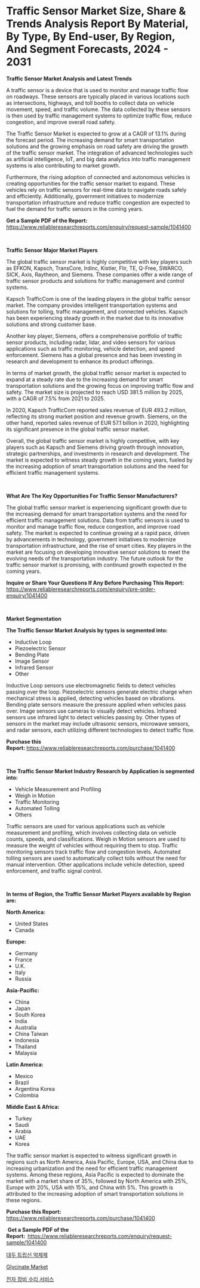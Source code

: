 <p><h1>Traffic Sensor Market Size, Share & Trends Analysis Report By Material, By Type, By End-user, By Region, And Segment Forecasts, 2024 - 2031</h1></p><p><strong>Traffic Sensor Market Analysis and Latest Trends</strong></p>
<p><p>A traffic sensor is a device that is used to monitor and manage traffic flow on roadways. These sensors are typically placed in various locations such as intersections, highways, and toll booths to collect data on vehicle movement, speed, and traffic volume. The data collected by these sensors is then used by traffic management systems to optimize traffic flow, reduce congestion, and improve overall road safety.</p><p>The Traffic Sensor Market is expected to grow at a CAGR of 13.1% during the forecast period. The increasing demand for smart transportation solutions and the growing emphasis on road safety are driving the growth of the traffic sensor market. The integration of advanced technologies such as artificial intelligence, IoT, and big data analytics into traffic management systems is also contributing to market growth.</p><p>Furthermore, the rising adoption of connected and autonomous vehicles is creating opportunities for the traffic sensor market to expand. These vehicles rely on traffic sensors for real-time data to navigate roads safely and efficiently. Additionally, government initiatives to modernize transportation infrastructure and reduce traffic congestion are expected to fuel the demand for traffic sensors in the coming years.</p></p>
<p><strong>Get a Sample PDF of the Report:&nbsp;</strong> <a href="https://www.reliableresearchreports.com/enquiry/request-sample/1041400">https://www.reliableresearchreports.com/enquiry/request-sample/1041400</a></p>
<p>&nbsp;</p>
<p><strong>Traffic Sensor Major Market Players</strong></p>
<p><p>The global traffic sensor market is highly competitive with key players such as EFKON, Kapsch, TransCore, Irdinc, Kistler, Flir, TE, Q-Free, SWARCO, SICK, Axis, Raytheon, and Siemens. These companies offer a wide range of traffic sensor products and solutions for traffic management and control systems.</p><p>Kapsch TrafficCom is one of the leading players in the global traffic sensor market. The company provides intelligent transportation systems and solutions for tolling, traffic management, and connected vehicles. Kapsch has been experiencing steady growth in the market due to its innovative solutions and strong customer base.</p><p>Another key player, Siemens, offers a comprehensive portfolio of traffic sensor products, including radar, lidar, and video sensors for various applications such as traffic monitoring, vehicle detection, and speed enforcement. Siemens has a global presence and has been investing in research and development to enhance its product offerings.</p><p>In terms of market growth, the global traffic sensor market is expected to expand at a steady rate due to the increasing demand for smart transportation solutions and the growing focus on improving traffic flow and safety. The market size is projected to reach USD 381.5 million by 2025, with a CAGR of 7.5% from 2021 to 2025.</p><p>In 2020, Kapsch TrafficCom reported sales revenue of EUR 493.2 million, reflecting its strong market position and revenue growth. Siemens, on the other hand, reported sales revenue of EUR 57.1 billion in 2020, highlighting its significant presence in the global traffic sensor market.</p><p>Overall, the global traffic sensor market is highly competitive, with key players such as Kapsch and Siemens driving growth through innovation, strategic partnerships, and investments in research and development. The market is expected to witness steady growth in the coming years, fueled by the increasing adoption of smart transportation solutions and the need for efficient traffic management systems.</p></p>
<p>&nbsp;</p>
<p><strong>What Are The Key Opportunities For Traffic Sensor Manufacturers?</strong></p>
<p><p>The global traffic sensor market is experiencing significant growth due to the increasing demand for smart transportation systems and the need for efficient traffic management solutions. Data from traffic sensors is used to monitor and manage traffic flow, reduce congestion, and improve road safety. The market is expected to continue growing at a rapid pace, driven by advancements in technology, government initiatives to modernize transportation infrastructure, and the rise of smart cities. Key players in the market are focusing on developing innovative sensor solutions to meet the evolving needs of the transportation industry. The future outlook for the traffic sensor market is promising, with continued growth expected in the coming years.</p></p>
<p><strong>Inquire or Share Your Questions If Any Before Purchasing This Report:</strong> <a href="https://www.reliableresearchreports.com/enquiry/pre-order-enquiry/1041400">https://www.reliableresearchreports.com/enquiry/pre-order-enquiry/1041400</a></p>
<p>&nbsp;</p>
<p><strong>Market Segmentation</strong></p>
<p><strong>The Traffic Sensor Market Analysis by types is segmented into:</strong></p>
<p><ul><li>Inductive Loop</li><li>Piezoelectric Sensor</li><li>Bending Plate</li><li>Image Sensor</li><li>Infrared Sensor</li><li>Other</li></ul></p>
<p><p>Inductive Loop sensors use electromagnetic fields to detect vehicles passing over the loop. Piezoelectric sensors generate electric charge when mechanical stress is applied, detecting vehicles based on vibrations. Bending plate sensors measure the pressure applied when vehicles pass over. Image sensors use cameras to visually detect vehicles. Infrared sensors use infrared light to detect vehicles passing by. Other types of sensors in the market may include ultrasonic sensors, microwave sensors, and radar sensors, each utilizing different technologies to detect traffic flow.</p></p>
<p><strong>Purchase this Report:&nbsp;</strong><a href="https://www.reliableresearchreports.com/purchase/1041400">https://www.reliableresearchreports.com/purchase/1041400</a></p>
<p>&nbsp;</p>
<p><strong>The Traffic Sensor Market Industry Research by Application is segmented into:</strong></p>
<p><ul><li>Vehicle Measurement and Profiling</li><li>Weigh in Motion</li><li>Traffic Monitoring</li><li>Automated Tolling</li><li>Others</li></ul></p>
<p><p>Traffic sensors are used for various applications such as vehicle measurement and profiling, which involves collecting data on vehicle counts, speeds, and classifications. Weigh in Motion sensors are used to measure the weight of vehicles without requiring them to stop. Traffic monitoring sensors track traffic flow and congestion levels. Automated tolling sensors are used to automatically collect tolls without the need for manual intervention. Other applications include vehicle detection, speed enforcement, and traffic signal control.</p></p>
<p>&nbsp;</p>
<p><strong>In terms of Region, the Traffic Sensor Market Players available by Region are:</strong></p>
<p>
    <p> <strong> North America: </strong>
        <ul>
            <li>United States</li>
            <li>Canada</li>
        </ul>
        </p> 
    <p> <strong> Europe: </strong>
        <ul>
            <li>Germany</li>
            <li>France</li>
            <li>U.K.</li>
            <li>Italy</li>
            <li>Russia</li>
        </ul>
        </p> 
    <p> <strong> Asia-Pacific: </strong>
        <ul>
            <li>China</li>
            <li>Japan</li>
            <li>South Korea</li>
            <li>India</li>
            <li>Australia</li>
            <li>China Taiwan</li>
            <li>Indonesia</li>
            <li>Thailand</li>
            <li>Malaysia</li>
        </ul>
        </p> 
    <p> <strong> Latin America: </strong>
        <ul>
            <li>Mexico</li>
            <li>Brazil</li>
            <li>Argentina Korea</li>
            <li>Colombia</li>
        </ul>
        </p> 
    <p> <strong> Middle East & Africa: </strong>
        <ul>
            <li>Turkey</li>
            <li>Saudi</li>
            <li>Arabia</li>
            <li>UAE</li>
            <li>Korea</li>
        </ul>
    </p>
    </p>
<p><p>The traffic sensor market is expected to witness significant growth in regions such as North America, Asia Pacific, Europe, USA, and China due to increasing urbanization and the need for efficient traffic management systems. Among these regions, Asia Pacific is expected to dominate the market with a market share of 35%, followed by North America with 25%, Europe with 20%, USA with 15%, and China with 5%. This growth is attributed to the increasing adoption of smart transportation solutions in these regions.</p></p>
<p><strong>Purchase this Report: </strong><a href="https://www.reliableresearchreports.com/purchase/1041400">https://www.reliableresearchreports.com/purchase/1041400</a></p>
<p>&nbsp;<strong>Get a Sample PDF of the Report:&nbsp;&nbsp;</strong><a href="https://www.reliableresearchreports.com/enquiry/request-sample/1041400">https://www.reliableresearchreports.com/enquiry/request-sample/1041400</a></p>
<p><strong></strong></p>
<p><p><a href="https://medium.com/@jerrodhilll68/%EB%8C%80%EB%91%90-%ED%8A%B8%EB%A6%BD%EC%8B%A0-%EC%96%B5%EC%A0%9C%EC%A0%9C-%EC%8B%9C%EC%9E%A5-%EB%B6%84%EC%84%9D-%EA%B8%80%EB%A1%9C%EB%B2%8C-%EC%82%B0%EC%97%85-%EC%A0%84%EB%A7%9D-%EB%B0%8F-%EC%98%88%EC%B8%A1-2024%EB%85%84-2031%EB%85%84-483341cf4b42">대두 트립신 억제제</a></p><p><a href="https://iodized-pantydraco-05c.notion.site/Glycinate-Market-Size-Growth-and-Forecast-from-2024-2031-aef90622546e4b9282207d262b99c1eb">Glycinate Market</a></p><p><a href="https://github.com/JonHarrtis67676y/Market-Research-Report-List-1/blob/main/19787558354.md">전자 장비 수리 서비스</a></p></p>